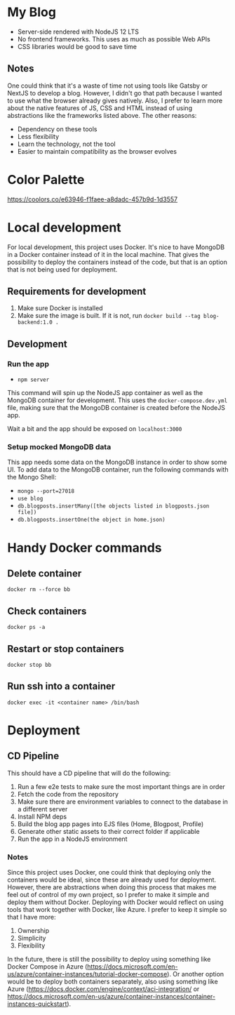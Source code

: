 # My Blog

- Server-side rendered with NodeJS 12 LTS
- No frontend frameworks. This uses as much as possible Web APIs
- CSS libraries would be good to save time

## Notes

One could think that it's a waste of time not using tools like Gatsby or NextJS to develop a blog. However, I didn't go that path because I wanted to use what the browser already gives natively. Also, I prefer to learn more about the native features of JS, CSS and HTML instead of using abstractions like the frameworks listed above. The other reasons:

- Dependency on these tools
- Less flexibility
- Learn the technology, not the tool
- Easier to maintain compatibility as the browser evolves

# Color Palette

https://coolors.co/e63946-f1faee-a8dadc-457b9d-1d3557

# Local development

For local development, this project uses Docker. It's nice to have MongoDB in a Docker container instead of it in the local machine. That gives the possibility to deploy the containers instead of the code, but that is an option that is not being used for deployment.

## Requirements for development

1. Make sure Docker is installed
2. Make sure the image is built. If it is not, run `docker build --tag blog-backend:1.0 .`

## Development

### Run the app

- `npm server`

This command will spin up the NodeJS app container as well as the MongoDB container for development. This uses the `docker-compose.dev.yml` file, making sure that the MongoDB container is created before the NodeJS app.

Wait a bit and the app should be exposed on `localhost:3000`

### Setup mocked MongoDB data

This app needs some data on the MongoDB instance in order to show some UI. To add data to the MongoDB container, run the following commands with the Mongo Shell:

- `mongo --port=27018`
- `use blog`
- `db.blogposts.insertMany([the objects listed in blogposts.json file])`
- `db.blogposts.insertOne(the object in home.json)`

# Handy Docker commands

## Delete container

`docker rm --force bb`

## Check containers

`docker ps -a`

## Restart or stop containers

`docker stop bb`

## Run ssh into a container

`docker exec -it <container name> /bin/bash`

# Deployment

## CD Pipeline

This should have a CD pipeline that will do the following:

1. Run a few e2e tests to make sure the most important things are in order
2. Fetch the code from the repository
3. Make sure there are environment variables to connect to the database in a different server
4. Install NPM deps
5. Build the blog app pages into EJS files (Home, Blogpost, Profile)
6. Generate other static assets to their correct folder if applicable
7. Run the app in a NodeJS environment

### Notes

Since this project uses Docker, one could think that deploying only the containers would be ideal, since these are already used for deployment. However, there are abstractions when doing this process that makes me feel out of control of my own project, so I prefer to make it simple and deploy them without Docker. Deploying with Docker would reflect on using tools that work together with Docker, like Azure. I prefer to keep it simple so that I have more:

1. Ownership
2. Simplicity
3. Flexibility

In the future, there is still the possibility to deploy using something like Docker Compose in Azure (https://docs.microsoft.com/en-us/azure/container-instances/tutorial-docker-compose). Or another option would be to deploy both containers separately, also using something like Azure (https://docs.docker.com/engine/context/aci-integration/ or https://docs.microsoft.com/en-us/azure/container-instances/container-instances-quickstart).
